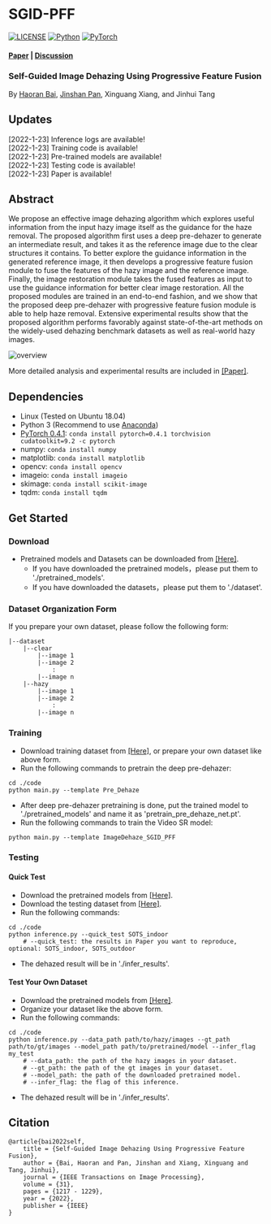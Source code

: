 # SGID-PFF

[![LICENSE](https://img.shields.io/badge/license-MIT-green)](https://github.com/csbhr/SGID-PFF/blob/main/LICENSE)
[![Python](https://img.shields.io/badge/python-3.6-blue.svg)](https://www.python.org/)
[![PyTorch](https://img.shields.io/badge/pytorch-0.4.1-%237732a8)](https://pytorch.org/)

#### [Paper](https://ieeexplore.ieee.org/document/9677961) | [Discussion](https://github.com/csbhr/SGID-PFF/issues)
### Self-Guided Image Dehazing Using Progressive Feature Fusion
By [Haoran Bai](https://csbhr.github.io/), [Jinshan Pan](https://jspan.github.io/), Xinguang Xiang, and Jinhui Tang

## Updates
[2022-1-23] Inference logs are available!  
[2022-1-23] Training code is available!  
[2022-1-23] Pre-trained models are available!    
[2022-1-23] Testing code is available!    
[2022-1-23] Paper is available!  

## Abstract
We propose an effective image dehazing algorithm which explores useful information from the input hazy image itself as the guidance for the haze removal. The proposed algorithm first uses a deep pre-dehazer to generate an intermediate result, and takes it as the reference image due to the clear structures it contains. To better explore the guidance information in the generated reference image, it then develops a progressive feature fusion module to fuse the features of the hazy image and the reference image. Finally, the image restoration module takes the fused features as input to use the guidance information for better clear image restoration. All the proposed modules are trained in an end-to-end fashion, and we show that the proposed deep pre-dehazer with progressive feature fusion module is able to help haze removal. Extensive experimental results show that the proposed algorithm performs favorably against state-of-the-art methods on the widely-used dehazing benchmark datasets as well as real-world hazy images.

![overview](https://s4.ax1x.com/2022/01/23/752HGn.png)  

More detailed analysis and experimental results are included in [[Paper]](https://ieeexplore.ieee.org/document/9677961).

## Dependencies

- Linux (Tested on Ubuntu 18.04)
- Python 3 (Recommend to use [Anaconda](https://www.anaconda.com/download/#linux))
- [PyTorch 0.4.1](https://pytorch.org/): `conda install pytorch=0.4.1 torchvision cudatoolkit=9.2 -c pytorch`
- numpy: `conda install numpy`
- matplotlib: `conda install matplotlib`
- opencv: `conda install opencv`
- imageio: `conda install imageio`
- skimage: `conda install scikit-image`
- tqdm: `conda install tqdm`

## Get Started

### Download
- Pretrained models and Datasets can be downloaded from [[Here]](https://drive.google.com/drive/folders/1QbzoB4rHwIVdyfC80v5ufZc9w4ZF5_SF?usp=sharing).
	- If you have downloaded the pretrained models，please put them to './pretrained_models'.
	- If you have downloaded the datasets，please put them to './dataset'.

### Dataset Organization Form
If you prepare your own dataset, please follow the following form:
```
|--dataset  
    |--clear  
        |--image 1 
        |--image 2
            :
        |--image n
    |--hazy
        |--image 1
        |--image 2
        	:
        |--image n
```

### Training
- Download training dataset from [[Here]](https://sites.google.com/view/reside-dehaze-datasets/), or prepare your own dataset like above form.
- Run the following commands to pretrain the deep pre-dehazer:
```
cd ./code
python main.py --template Pre_Dehaze
```
- After deep pre-dehazer pretraining is done, put the trained model to './pretrained_models' and name it as 'pretrain_pre_dehaze_net.pt'.
- Run the following commands to train the Video SR model:
```
python main.py --template ImageDehaze_SGID_PFF
```

### Testing

#### Quick Test
- Download the pretrained models from [[Here]](https://drive.google.com/drive/folders/1QbzoB4rHwIVdyfC80v5ufZc9w4ZF5_SF?usp=sharing).
- Download the testing dataset from [[Here]](https://drive.google.com/drive/folders/1QbzoB4rHwIVdyfC80v5ufZc9w4ZF5_SF?usp=sharing).
- Run the following commands:
```
cd ./code
python inference.py --quick_test SOTS_indoor
	# --quick_test: the results in Paper you want to reproduce, optional: SOTS_indoor, SOTS_outdoor
```
- The dehazed result will be in './infer_results'.

#### Test Your Own Dataset
- Download the pretrained models from [[Here]](https://drive.google.com/drive/folders/1QbzoB4rHwIVdyfC80v5ufZc9w4ZF5_SF?usp=sharing).
- Organize your dataset like the above form.
- Run the following commands:
```
cd ./code
python inference.py --data_path path/to/hazy/images --gt_path path/to/gt/images --model_path path/to/pretrained/model --infer_flag my_test
	# --data_path: the path of the hazy images in your dataset.
	# --gt_path: the path of the gt images in your dataset.
	# --model_path: the path of the downloaded pretrained model.
	# --infer_flag: the flag of this inference.
```
- The dehazed result will be in './infer_results'.

## Citation
```
@article{bai2022self,
    title = {Self-Guided Image Dehazing Using Progressive Feature Fusion},
    author = {Bai, Haoran and Pan, Jinshan and Xiang, Xinguang and Tang, Jinhui},
    journal = {IEEE Transactions on Image Processing},
    volume = {31},
    pages = {1217 - 1229},
    year = {2022},
    publisher = {IEEE}
}
```




